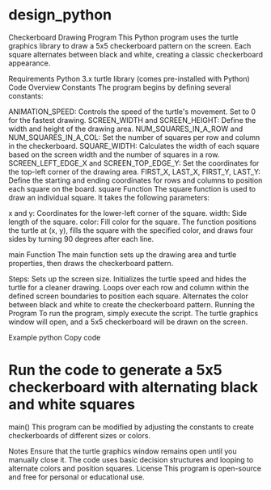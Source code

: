 # design_python

Checkerboard Drawing Program
This Python program uses the turtle graphics library to draw a 5x5 checkerboard pattern on the screen. Each square alternates between black and white, creating a classic checkerboard appearance.

Requirements
Python 3.x
turtle library (comes pre-installed with Python)
Code Overview
Constants
The program begins by defining several constants:

ANIMATION_SPEED: Controls the speed of the turtle's movement. Set to 0 for the fastest drawing.
SCREEN_WIDTH and SCREEN_HEIGHT: Define the width and height of the drawing area.
NUM_SQUARES_IN_A_ROW and NUM_SQUARES_IN_A_COL: Set the number of squares per row and column in the checkerboard.
SQUARE_WIDTH: Calculates the width of each square based on the screen width and the number of squares in a row.
SCREEN_LEFT_EDGE_X and SCREEN_TOP_EDGE_Y: Set the coordinates for the top-left corner of the drawing area.
FIRST_X, LAST_X, FIRST_Y, LAST_Y: Define the starting and ending coordinates for rows and columns to position each square on the board.
square Function
The square function is used to draw an individual square. It takes the following parameters:

x and y: Coordinates for the lower-left corner of the square.
width: Side length of the square.
color: Fill color for the square.
The function positions the turtle at (x, y), fills the square with the specified color, and draws four sides by turning 90 degrees after each line.

main Function
The main function sets up the drawing area and turtle properties, then draws the checkerboard pattern.

Steps:
Sets up the screen size.
Initializes the turtle speed and hides the turtle for a cleaner drawing.
Loops over each row and column within the defined screen boundaries to position each square.
Alternates the color between black and white to create the checkerboard pattern.
Running the Program
To run the program, simply execute the script. The turtle graphics window will open, and a 5x5 checkerboard will be drawn on the screen.

Example
python
Copy code
# Run the code to generate a 5x5 checkerboard with alternating black and white squares
main()
This program can be modified by adjusting the constants to create checkerboards of different sizes or colors.

Notes
Ensure that the turtle graphics window remains open until you manually close it.
The code uses basic decision structures and looping to alternate colors and position squares.
License
This program is open-source and free for personal or educational use.
